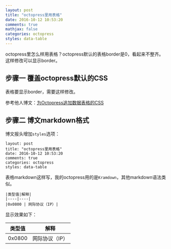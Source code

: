 ```yaml
---
layout: post
title: "octopress里用表格"
date: 2016-10-12 10:53:20
comments: true
mathjax: false
categories: octopress
styles: data-table
---
```


octopress里怎么样用表格？octopress默认的表格border是0，看起来不整齐。这样修改可以显示border。

<!--more-->

##  步骤一 覆盖octopress默认的CSS

表格要显示border，需要这样修改。

参考他人博文：[为Octopress追加数据表格的CSS](http://programus.github.io/blog/2012/03/07/add-table-data-css-for-octopress/)

##  步骤二 博文markdown格式

博文报头增加`styles`选项：

```
layout: post
title: "octopress里用表格"
date: 2016-10-12 10:53:20
comments: true
categories: octopress
styles: data-table
```

表格markdown这样写，我的octopress用的是`Kramdown`，其他markdown语法类似。

```
|类型值|解释|
|----|----|
|0x0800 | 网际协议（IP）|
```

显示效果如下：

|类型值|解释|
|----|----|
|0x0800 | 网际协议（IP）|


